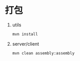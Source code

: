 # 打包

1. utils

   ```sh
   mvn install
   ```

2. server/client

   ```sh
   mvn clean assembly:assembly
   ```

   